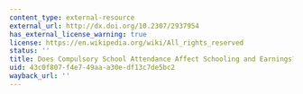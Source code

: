 ```yaml
---
content_type: external-resource
external_url: http://dx.doi.org/10.2307/2937954
has_external_license_warning: true
license: https://en.wikipedia.org/wiki/All_rights_reserved
status: ''
title: Does Compulsory School Attendance Affect Schooling and Earnings?
uid: 43c0f807-f4e7-49aa-a30e-df13c7de5bc2
wayback_url: ''
---
```

